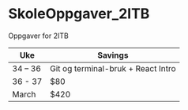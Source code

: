 # SkoleOppgaver_2ITB
Oppgaver for 2ITB

| Uke    | Savings |
| -------- | ------- |
| 34 – 36  | Git og terminal-bruk​ + React Intro    |
| 36 - 37  | $80     |
| March    | $420    |

